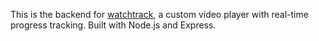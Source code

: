 This is the backend for [watchtrack](https://github.com/srishtea-22/watchtrack), a custom video player with real-time progress tracking.
Built with Node.js and Express.